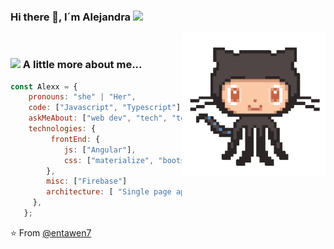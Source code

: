 ### Hi there 👋, I´m Alejandra <img src="https://media.giphy.com/media/mGcNjsfWAjY5AEZNw6/giphy.gif" width="50">

<img align='right' src="https://raw.githubusercontent.com/iCharlesZ/FigureBed/master/img/octocat.gif" width="230"><br>

### <img src="https://media.giphy.com/media/VgCDAzcKvsR6OM0uWg/giphy.gif" width="50"> A little more about me...  


```javascript
const Alexx = {
    pronouns: "she" | "Her",
    code: ["Javascript", "Typescript"],
    askMeAbout: ["web dev", "tech", "teacher", "makeupArtist"],
    technologies: {
         frontEnd: {
            js: ["Angular"],
            css: ["materialize", "bootstrap"]
        },
        misc: ["Firebase"]
        architecture: [ "Single page applications"],
     },    
   };
```

⭐️ From [@entawen7](https://github.com/entarwen7)

<!--
**entarwen7/entarwen7** is a ✨ _special_ ✨ repository because its `README.md` (this file) appears on your GitHub profile.



Here are some ideas to get you started:

- 🔭 I’m currently working on ...
- 🌱 I’m currently learning ...
- 👯 I’m looking to collaborate on ...
- 🤔 I’m looking for help with ...
- 💬 Ask me about ...
- 📫 How to reach me: ...
- 😄 Pronouns: ...
- ⚡ Fun fact: ...
-->
